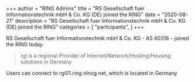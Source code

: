 +++
author = "RING Admins"
title = "RS Gesellschaft fuer Informationstechnik mbH & Co. KG (DE) joined the RING"
date = "2020-08-21"
description = "RS Gesellschaft fuer Informationstechnik mbH & Co. KG (DE) joined the RING"
categories = [
    "participants",
]
+++

RS Gesellschaft fuer Informationstechnik mbH & Co. KG - AS 60316 - joined the RING today.

> rgi is a regional Provider of Internet/Network/Hosting/Housing solutions in Germany

Users can connect to rgi01.ring.nlnog.net, which is located in Germany.
